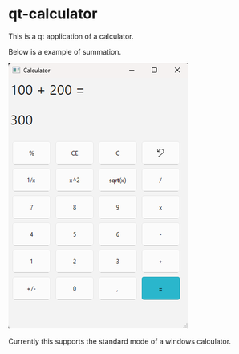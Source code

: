 # qt-calculator
This is a qt application of a calculator.

Below is a example of summation.

![Calculator Screenshot](images\calculator-screenshot.png)

Currently this supports the standard mode of a windows calculator.